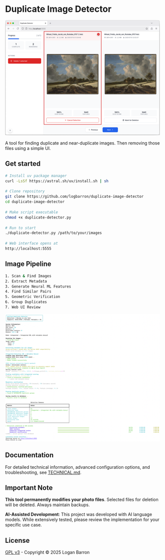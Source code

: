 # Duplicate Image Detector

<p align="left">
  <img alt="Duplicate Image Detector" src="assets/ui.png">
</p>

A tool for finding duplicate and near-duplicate images. Then removing those files using a simple UI.

## Get started

```bash
# Install uv package manager
curl -LsSf https://astral.sh/uv/install.sh | sh

# Clone repository
git clone https://github.com/logbarron/duplicate-image-detector
cd duplicate-image-detector

# Make script executable
chmod +x duplicate-detector.py

# Run to start
./duplicate-detector.py /path/to/your/images

# Web interface opens at 
http://localhost:5555
```

## Image Pipeline

```bash
1. Scan & Find Images
2. Extract Metadata
3. Generate Neural ML Features
4. Find Similar Pairs
5. Geometric Verification
6. Group Duplicates
7. Web UI Review
```
<p align="left">
  <img alt="Duplicate Image Detector" src="assets/terminal_output_example.png">
</p>

## Documentation

For detailed technical information, advanced configuration options, and troubleshooting, see [TECHNICAL.md](TECHNICAL.md).

## Important Note

**This tool permanently modifies your photo files**. Selected files for deletion will be deleted. Always maintain backups.

**AI-Assisted Development**: This project was developed with AI language models. While extensively tested, please review the implementation for your specific use case.

## License

[GPL v3](LICENSE) - Copyright © 2025 Logan Barron
